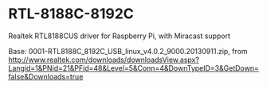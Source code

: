 # RTL-8188C-8192C
Realtek RTL8188CUS driver for Raspberry Pi, with Miracast support

Base: 0001-RTL8188C_8192C_USB_linux_v4.0.2_9000.20130911.zip, from http://www.realtek.com/downloads/downloadsView.aspx?Langid=1&PNid=21&PFid=48&Level=5&Conn=4&DownTypeID=3&GetDown=false&Downloads=true

